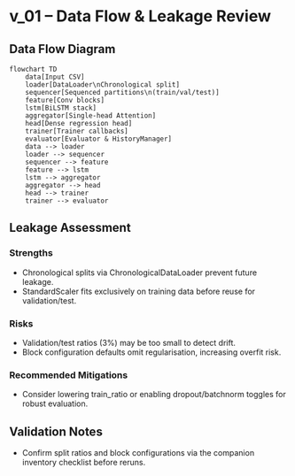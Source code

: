 # v_01 – Data Flow & Leakage Review

## Data Flow Diagram

```mermaid
flowchart TD
    data[Input CSV]
    loader[DataLoader\nChronological split]
    sequencer[Sequenced partitions\n(train/val/test)]
    feature[Conv blocks]
    lstm[BiLSTM stack]
    aggregator[Single-head Attention]
    head[Dense regression head]
    trainer[Trainer callbacks]
    evaluator[Evaluator & HistoryManager]
    data --> loader
    loader --> sequencer
    sequencer --> feature
    feature --> lstm
    lstm --> aggregator
    aggregator --> head
    head --> trainer
    trainer --> evaluator
```

## Leakage Assessment

### Strengths
- Chronological splits via ChronologicalDataLoader prevent future leakage.
- StandardScaler fits exclusively on training data before reuse for validation/test.

### Risks
- Validation/test ratios (3%) may be too small to detect drift.
- Block configuration defaults omit regularisation, increasing overfit risk.

### Recommended Mitigations
- Consider lowering train_ratio or enabling dropout/batchnorm toggles for robust evaluation.

## Validation Notes
- Confirm split ratios and block configurations via the companion inventory checklist before reruns.
